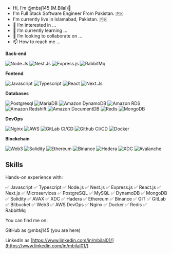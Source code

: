 - Hi, I’m @mbsj145 (M.Bilal)👋 
- I'm Full Stack Software Engineer From Pakistan. 🇵🇰
- I'm currently live in Islamabad, Pakistan. 🇵🇰
- 👀 I’m interested in ...
- 🌱 I’m currently learning ...
- 💞️ I’m looking to collaborate on ...
- 📫 How to reach me ...


**Back-end**

![Node.Js](https://img.shields.io/badge/-nodejs-black?style=flat-square&logo=nodejs)
![Nest.Js](https://img.shields.io/badge/-Nestjs-0aad48?style=flat-square&logo=Nestjs)
![Express.js](https://img.shields.io/badge/ExpressJs-red?style=flat-square&logo=ExpressJs)
![RabbitMq](https://img.shields.io/badge/-RabbitMq-%FF664?style=flat-square&logo=RabbitMq)

**Fontend**

![Javascript](https://img.shields.io/badge/-Javascript-yellow?style=flat-square&logo=Javascript)
![Typescript](https://img.shields.io/badge/-Typescript-white?style=flat-square&logo=Typescript)
![React](https://img.shields.io/badge/-React.js-black?style=flat-square&logo=React)
![Next.Js](https://img.shields.io/badge/Next-black?style=flat-square&logo=Next.Js)


**Databases**

![Postgresql](https://img.shields.io/badge/-Postgresql-%232c3e50?style=flat-square&logo=Postgresql)
![MariaDB](https://img.shields.io/badge/-MariaDB-blue?style=flat-square&logo=MariaDB)
![Amazon DynamoDB](https://img.shields.io/badge/-Amazon%20DynamoDB-4053A9?style=flat-square&logo=Amazon%20DynamoDB)
![Amazon RDS](https://img.shields.io/badge/-Amazon%20RDS-232F3E?style=flat-square&logo=Amazon%20RDS)
![Amazon Redshift](https://img.shields.io/badge/-Amazon%20Redshift-232F3E?style=flat-square&logo=Amazon%20Redshift)
![Amazon DocumentDB](https://img.shields.io/badge/-Amazon%20DocumentDB-0096D6?style=flat-square&logo=Amazon%20DocumentDB)
![Redis](https://img.shields.io/badge/-Redis-FCA121?style=flat-square&logo=Redis)
![MongoDB](https://img.shields.io/badge/-MongoDB-%232c3e50?style=flat-square&logo=MongoDB)

**DevOps**

![Nginx](https://img.shields.io/badge/-Nginx-000000?style=flat-square&logo=Nginx)
![AWS](https://img.shields.io/badge/-AWS-FF9900?style=flat-square&logo=AWS)
![GitLab CI/CD](https://img.shields.io/badge/-GitLab%20CI%2FCD-%23FCA121?style=flat-square&logo=GitLab)
![Github CI/CD](https://img.shields.io/badge/-Github%20CI%2FCD-%23FCA121?style=flat-square&logo=Github)
![Docker](https://img.shields.io/badge/-Docker-%230000FF?style=flat-square&logo=Docker)

**Blockchain**

![Web3](https://img.shields.io/badge/-Web3-000000?style=flat-square&logo=Web3)
![Solidity](https://img.shields.io/badge/-Solidity-363636?style=flat-square&logo=Solidity)
![Ethereum](https://img.shields.io/badge/-Ethereum-3C3C3D?style=flat-square&logo=Ethereum)
![Binance](https://img.shields.io/badge/-Binance-F0B90B?style=flat-square&logo=Binance)
![Hedera](https://img.shields.io/badge/-Hedera-2C3539?style=flat-square&logo=Hedera)
![XDC](https://img.shields.io/badge/-XDC-1C4DC3?style=flat-square&logo=XDC)
![Avalanche](https://img.shields.io/badge/-Avalanche-E84142?style=flat-square&logo=AVAX)


## Skills

Hands-on experience with:

✅ Javascript ✅ Typescript ✅ Node.js ✅ Nest.js ✅ Express.js ✅ React.js ✅ Next.js ✅ Microservices ✅ PostgreSQL ✅ MySQL ✅ DynamoDB ✅ MongoDB ✅ Solidity ✅ AVAX ✅ XDC ✅ Hadera ✅ Ethereum ✅ Binance ✅ GIT ✅ GitLab ✅ Bitbucket ✅ Web3 ✅ AWS DevOps ✅ Nginx ✅ Docker ✅ Redis ✅ RabbitMq




You can find me on:
<!---
My website: [https://www.linkedin.com/in/mbilal01/](https://www.linkedin.com/in/mbilal01/)
--->
GitHub as @mbsj145 (you are here)

LinkedIn as [https://www.linkedin.com/in/mbilal01/](https://www.linkedin.com/in/mbilal01/)

<!---
tanveersultan53/tanveersultan53 is a ✨ special ✨ repository because its `README.md` (this file) appears on your GitHub profile.
You can click the Preview link to take a look at your changes.
--->
